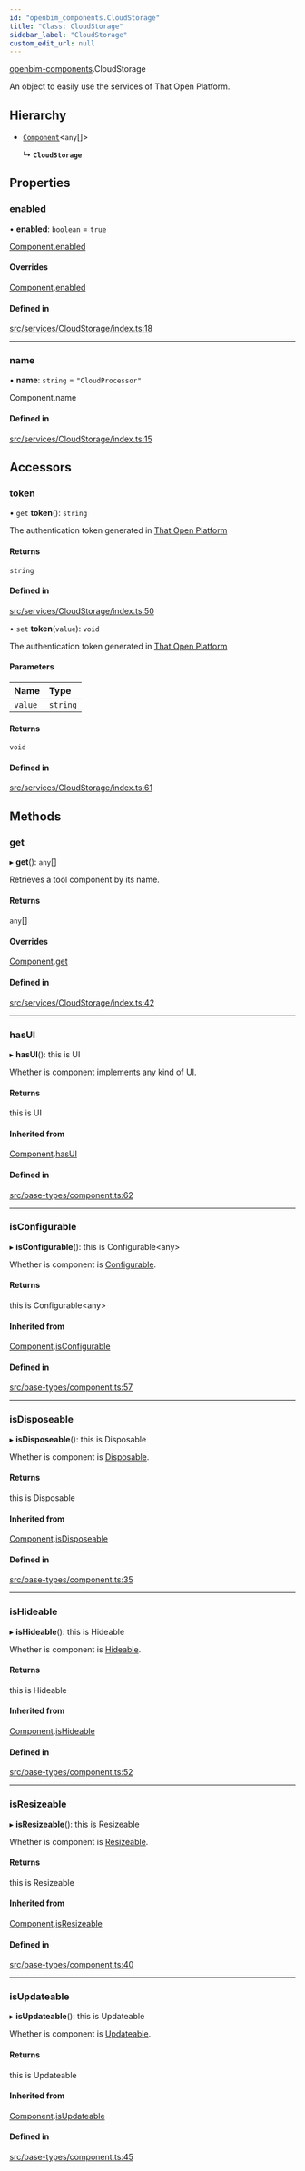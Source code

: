 ```yaml
---
id: "openbim_components.CloudStorage"
title: "Class: CloudStorage"
sidebar_label: "CloudStorage"
custom_edit_url: null
---
```


[openbim-components](../modules/openbim_components.md).CloudStorage

An object to easily use the services of That Open Platform.

## Hierarchy

- [`Component`](openbim_components.Component.md)<`any`[]\>

  ↳ **`CloudStorage`**

## Properties

### enabled

• **enabled**: `boolean` = `true`

[Component.enabled](openbim_components.Component.md#enabled)

#### Overrides

[Component](openbim_components.Component.md).[enabled](openbim_components.Component.md#enabled)

#### Defined in

[src/services/CloudStorage/index.ts:18](https://github.com/ifcjs/components/blob/e46138a/src/services/CloudStorage/index.ts#L18)

___

### name

• **name**: `string` = `"CloudProcessor"`

Component.name

#### Defined in

[src/services/CloudStorage/index.ts:15](https://github.com/ifcjs/components/blob/e46138a/src/services/CloudStorage/index.ts#L15)

## Accessors

### token

• `get` **token**(): `string`

The authentication token generated in
[That Open Platform](https://platform.thatopen.com/app)

#### Returns

`string`

#### Defined in

[src/services/CloudStorage/index.ts:50](https://github.com/ifcjs/components/blob/e46138a/src/services/CloudStorage/index.ts#L50)

• `set` **token**(`value`): `void`

The authentication token generated in
[That Open Platform](https://platform.thatopen.com/app)

#### Parameters

| Name | Type |
| :------ | :------ |
| `value` | `string` |

#### Returns

`void`

#### Defined in

[src/services/CloudStorage/index.ts:61](https://github.com/ifcjs/components/blob/e46138a/src/services/CloudStorage/index.ts#L61)

## Methods

### get

▸ **get**(): `any`[]

Retrieves a tool component by its name.

#### Returns

`any`[]

#### Overrides

[Component](openbim_components.Component.md).[get](openbim_components.Component.md#get)

#### Defined in

[src/services/CloudStorage/index.ts:42](https://github.com/ifcjs/components/blob/e46138a/src/services/CloudStorage/index.ts#L42)

___

### hasUI

▸ **hasUI**(): this is UI

Whether is component implements any kind of [UI](../interfaces/openbim_components.UI.md).

#### Returns

this is UI

#### Inherited from

[Component](openbim_components.Component.md).[hasUI](openbim_components.Component.md#hasui)

#### Defined in

[src/base-types/component.ts:62](https://github.com/ifcjs/components/blob/e46138a/src/base-types/component.ts#L62)

___

### isConfigurable

▸ **isConfigurable**(): this is Configurable<any\>

Whether is component is [Configurable](../interfaces/openbim_components.Configurable.md).

#### Returns

this is Configurable<any\>

#### Inherited from

[Component](openbim_components.Component.md).[isConfigurable](openbim_components.Component.md#isconfigurable)

#### Defined in

[src/base-types/component.ts:57](https://github.com/ifcjs/components/blob/e46138a/src/base-types/component.ts#L57)

___

### isDisposeable

▸ **isDisposeable**(): this is Disposable

Whether is component is [Disposable](../interfaces/openbim_components.Disposable.md).

#### Returns

this is Disposable

#### Inherited from

[Component](openbim_components.Component.md).[isDisposeable](openbim_components.Component.md#isdisposeable)

#### Defined in

[src/base-types/component.ts:35](https://github.com/ifcjs/components/blob/e46138a/src/base-types/component.ts#L35)

___

### isHideable

▸ **isHideable**(): this is Hideable

Whether is component is [Hideable](../interfaces/openbim_components.Hideable.md).

#### Returns

this is Hideable

#### Inherited from

[Component](openbim_components.Component.md).[isHideable](openbim_components.Component.md#ishideable)

#### Defined in

[src/base-types/component.ts:52](https://github.com/ifcjs/components/blob/e46138a/src/base-types/component.ts#L52)

___

### isResizeable

▸ **isResizeable**(): this is Resizeable

Whether is component is [Resizeable](../interfaces/openbim_components.Resizeable.md).

#### Returns

this is Resizeable

#### Inherited from

[Component](openbim_components.Component.md).[isResizeable](openbim_components.Component.md#isresizeable)

#### Defined in

[src/base-types/component.ts:40](https://github.com/ifcjs/components/blob/e46138a/src/base-types/component.ts#L40)

___

### isUpdateable

▸ **isUpdateable**(): this is Updateable

Whether is component is [Updateable](../interfaces/openbim_components.Updateable.md).

#### Returns

this is Updateable

#### Inherited from

[Component](openbim_components.Component.md).[isUpdateable](openbim_components.Component.md#isupdateable)

#### Defined in

[src/base-types/component.ts:45](https://github.com/ifcjs/components/blob/e46138a/src/base-types/component.ts#L45)
